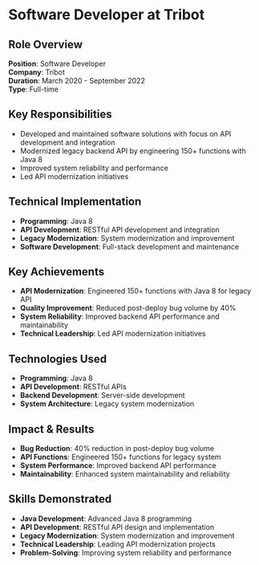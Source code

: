 # Software Developer at Tribot

## Role Overview

**Position**: Software Developer  
**Company**: Tribot  
**Duration**: March 2020 - September 2022  
**Type**: Full-time

## Key Responsibilities

- Developed and maintained software solutions with focus on API development and integration
- Modernized legacy backend API by engineering 150+ functions with Java 8
- Improved system reliability and performance
- Led API modernization initiatives

## Technical Implementation

- **Programming**: Java 8
- **API Development**: RESTful API development and integration
- **Legacy Modernization**: System modernization and improvement
- **Software Development**: Full-stack development and maintenance

## Key Achievements

- **API Modernization**: Engineered 150+ functions with Java 8 for legacy API
- **Quality Improvement**: Reduced post-deploy bug volume by 40%
- **System Reliability**: Improved backend API performance and maintainability
- **Technical Leadership**: Led API modernization initiatives

## Technologies Used

- **Programming**: Java 8
- **API Development**: RESTful APIs
- **Backend Development**: Server-side development
- **System Architecture**: Legacy system modernization

## Impact & Results

- **Bug Reduction**: 40% reduction in post-deploy bug volume
- **API Functions**: Engineered 150+ functions for legacy system
- **System Performance**: Improved backend API performance
- **Maintainability**: Enhanced system maintainability and reliability

## Skills Demonstrated

- **Java Development**: Advanced Java 8 programming
- **API Development**: RESTful API design and implementation
- **Legacy Modernization**: System modernization and improvement
- **Technical Leadership**: Leading API modernization projects
- **Problem-Solving**: Improving system reliability and performance
